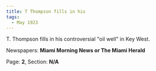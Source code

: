 ```yaml
---  
title: T Thompson fills in his  
tags:  
  - May 1923  
---  
```

  
T. Thompson fills in his controversial "oil well" in Key West.  
  
Newspapers: **Miami Morning News or The Miami Herald**  
  
Page: **2**, Section: **N/A** 
